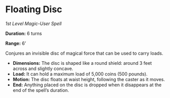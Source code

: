 # Floating Disc

*1st Level Magic-User Spell*

**Duration:** 6 turns

**Range:** 6’

Conjures an invisible disc of magical force that can be used to carry loads.

- **Dimensions:** The disc is shaped like a round shield: around 3 feet across and slightly concave.
- **Load:** It can hold a maximum load of 5,000 coins (500 pounds).
- **Motion:** The disc floats at waist height, following the caster as it moves.
- **End:** Anything placed on the disc is dropped when it disappears at the end of the spell’s duration.
